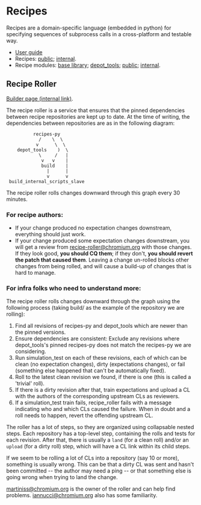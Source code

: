 # Recipes

Recipes are a domain-specific language (embedded in python) for specifying
sequences of subprocess calls in a cross-platform and testable way.

* [User guide](https://chromium.googlesource.com/external/github.com/luci/recipes-py/+/master/doc/user_guide.md)
* Recipes: [public](https://chromium.googlesource.com/chromium/tools/build.git/+/master/scripts/slave/recipes/);
  [internal](https://chrome-internal.googlesource.com/chrome/tools/build_limited/scripts/slave/+/master/recipes/).
* Recipe modules:
  [base library](https://chromium.googlesource.com/external/github.com/luci/recipes-py/+/master/recipe_modules/);
  [depot_tools](https://chromium.googlesource.com/chromium/tools/depot_tools/+/master/recipe_modules/);
  [public](https://chromium.googlesource.com/chromium/tools/build.git/+/master/scripts/slave/recipe_modules/);
  [internal](https://chrome-internal.googlesource.com/chrome/tools/build_limited/scripts/slave/+/master/recipe_modules/).

## Recipe Roller

[Builder page (internal link)](https://uberchromegw.corp.google.com/i/internal.infra.cron/builders/recipe-autoroller-internal).

The recipe roller is a service that ensures that the pinned dependencies between
recipe repositories are kept up to date.  At the time of writing, the
dependencies between repositories are as in the following diagram:

              recipes-py
                /    \  \
               v      \  \
        depot_tools    )  \
                \     /   |
                 v   v    |
                 build    |
                   |      |
                   v      v
     build_internal_scripts_slave

The recipe roller rolls changes downward through this graph every 30 minutes.

### For recipe authors:

* If your change produced no expectation changes downstream, everything should
  just work.
* If your change produced some expectation changes downstream, you will get a
  review from recipe-roller@chromium.org with those changes.  If they look good,
  **you should CQ them**; if they don't, **you should revert the patch that
  caused them**.  Leaving a change un-rolled blocks other changes from being
  rolled, and will cause a build-up of changes that is hard to manage.

### For infra folks who need to understand more:

The recipe roller rolls changes downward through the graph using the following
process (taking build/ as the example of the repository we are rolling):

1. Find all revisions of recipes-py and depot\_tools which are newer than the
   pinned versions.
2. Ensure dependencies are consistent: Exclude any revisions where
   depot\_tools's pinned recipes-py does not match the recipes-py we are
   considering.
3. Run simulation\_test on each of these revisions, each of which can be clean
   (no expectation changes), dirty (expectations changes), or fail (something
   else happened that can't be automatically fixed).
4. Roll to the latest clean revision we found, if there is one (this is called a
   'trivial' roll).
5. If there is a dirty revision after that, train expectations and upload a CL
   with the authors of the corresponding upstream CLs as reviewers.
6. If a simulation\_test train fails, recipe\_roller fails with a message
   indicating who and which CLs caused the failure.  When in doubt and a roll
   needs to happen, revert the offending upstream CL.

The roller has a lot of steps, so they are organized using collapsable nested
steps.  Each repository has a top-level step, containing the rolls and tests
for each revision.  After that, there is usually a `land` (for a clean roll)
and/or an `upload` (for a dirty roll) step, which will have a CL link within its
child steps.

If we seem to be rolling a lot of CLs into a repository (say 10 or more),
something is usually wrong.  This can be that a dirty CL was sent and hasn't
been committed -- the author may need a ping -- or that something else is going
wrong when trying to land the change.

martiniss@chromium.org is the owner of the roller and can help find problems.
iannucci@chromium.org also has some familiarity.
